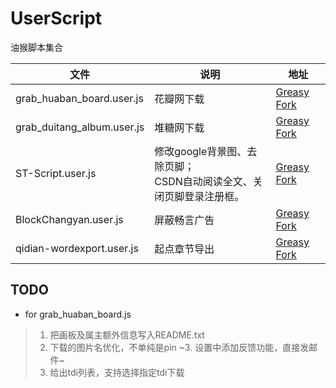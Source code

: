 # UserScript
油猴脚本集合

| 文件  |  说明 |  地址 |
| ------------ | ------------ | ------------ |
| grab_huaban_board.user.js  | 花瓣网下载 |  [Greasy Fork](https://greasyfork.org/zh-CN/scripts/368427-%E8%8A%B1%E7%93%A3%E7%BD%91%E4%B8%8B%E8%BD%BD) |
| grab_duitang_album.user.js  | 堆糖网下载  | [Greasy Fork](https://greasyfork.org/zh-CN/scripts/369842-%E5%A0%86%E7%B3%96%E7%BD%91%E4%B8%8B%E8%BD%BD)  |
| ST-Script.user.js  | 修改google背景图、去除页脚；<br/>CSDN自动阅读全文、关闭页脚登录注册框。 | [Greasy Fork](https://greasyfork.org/zh-CN/scripts/369512-st-script)  |
| BlockChangyan.user.js  | 屏蔽畅言广告  | [Greasy Fork](https://greasyfork.org/zh-CN/scripts/369267-%E5%B1%8F%E8%94%BD%E7%95%85%E8%A8%80%E5%B9%BF%E5%91%8A)  |
| qidian-wordexport.user.js  | 起点章节导出  |  [Greasy Fork](https://greasyfork.org/zh-CN/scripts/369311-%E8%B5%B7%E7%82%B9%E7%AB%A0%E8%8A%82%E5%AF%BC%E5%87%BA) |


## TODO

* for grab_huaban_board.js

> 1. 把画板及属主额外信息写入README.txt
> 2. 下载的图片名优化，不单纯是pin
> ~3. 设置中添加反馈功能，直接发邮件~
> 4. 给出tdi列表，支持选择指定tdi下载

